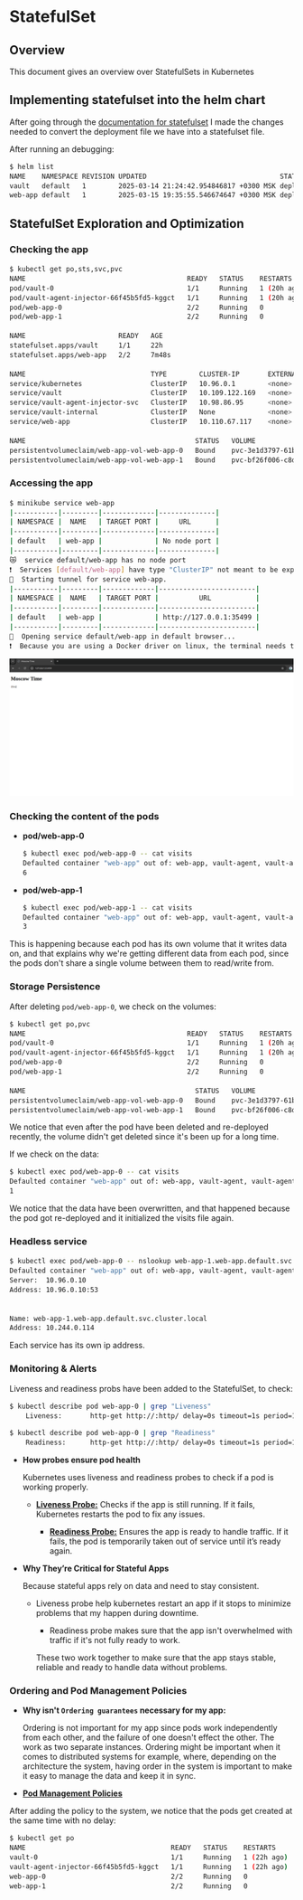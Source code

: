 # StatefulSet

## Overview

This document gives an overview over StatefulSets in Kubernetes

## Implementing statefulset into the helm chart

After going through the [documentation for statefulset](https://kubernetes.io/docs/tutorials/stateful-application/basic-stateful-set/#creating-a-statefulset) I made the changes needed to convert the deployment file we have into a statefulset file.

After running an debugging:

```bash
$ helm list
NAME    NAMESPACE REVISION UPDATED                                 STATUS   CHART         APP VERSION
vault   default   1        2025-03-14 21:24:42.954846817 +0300 MSK deployed vault-0.29.1  1.18.1
web-app default   1        2025-03-15 19:35:55.546674647 +0300 MSK deployed web-app-0.1.0 1.16.0
```

## StatefulSet Exploration and Optimization

### Checking the app

```bash
$ kubectl get po,sts,svc,pvc
NAME                                        READY   STATUS    RESTARTS      AGE
pod/vault-0                                 1/1     Running   1 (20h ago)   22h
pod/vault-agent-injector-66f45b5fd5-kggct   1/1     Running   1 (20h ago)   22h
pod/web-app-0                               2/2     Running   0             7m27s
pod/web-app-1                               2/2     Running   0             7m24s

NAME                       READY   AGE
statefulset.apps/vault     1/1     22h
statefulset.apps/web-app   2/2     7m48s

NAME                               TYPE        CLUSTER-IP       EXTERNAL-IP   PORT(S)             AGE
service/kubernetes                 ClusterIP   10.96.0.1        <none>        443/TCP             23h
service/vault                      ClusterIP   10.109.122.169   <none>        8200/TCP,8201/TCP   22h
service/vault-agent-injector-svc   ClusterIP   10.98.86.95      <none>        443/TCP             22h
service/vault-internal             ClusterIP   None             <none>        8200/TCP,8201/TCP   22h
service/web-app                    ClusterIP   10.110.67.117    <none>        5000/TCP            7m48s

NAME                                          STATUS   VOLUME                                     CAPACITY   ACCESS MODES   STORAGECLASS   VOLUMEATTRIBUTESCLASS   AGE
persistentvolumeclaim/web-app-vol-web-app-0   Bound    pvc-3e1d3797-61b2-4d89-bde9-05d280092bf7   1Gi        RWO            standard       <unset>                 125m
persistentvolumeclaim/web-app-vol-web-app-1   Bound    pvc-bf26f006-c8d1-4a76-946e-b98b4cdacb5e   1Gi        RWO            standard       <unset>                 106m
```

### Accessing the app

```bash
$ minikube service web-app
|-----------|---------|-------------|--------------|
| NAMESPACE |  NAME   | TARGET PORT |     URL      |
|-----------|---------|-------------|--------------|
| default   | web-app |             | No node port |
|-----------|---------|-------------|--------------|
😿  service default/web-app has no node port
❗  Services [default/web-app] have type "ClusterIP" not meant to be exposed, however for local development minikube allows you to access this !
🏃  Starting tunnel for service web-app.
|-----------|---------|-------------|------------------------|
| NAMESPACE |  NAME   | TARGET PORT |          URL           |
|-----------|---------|-------------|------------------------|
| default   | web-app |             | http://127.0.0.1:35499 |
|-----------|---------|-------------|------------------------|
🎉  Opening service default/web-app in default browser...
❗  Because you are using a Docker driver on linux, the terminal needs to be open to run it.
```

![StatefulSet_app](images/StatefulSet_app.png)

### Checking the content of the pods

- **pod/web-app-0**

    ```bash
    $ kubectl exec pod/web-app-0 -- cat visits
    Defaulted container "web-app" out of: web-app, vault-agent, vault-agent-init (init)
    6
    ```

- **pod/web-app-1**

    ```bash
    $ kubectl exec pod/web-app-1 -- cat visits
    Defaulted container "web-app" out of: web-app, vault-agent, vault-agent-init (init)
    3
    ```

This is happening because each pod has its own volume that it writes data on, and that explains why we're getting different data from each pod, since the pods don't share a single volume between them to read/write from.

### Storage Persistence

After deleting `pod/web-app-0`, we check on the volumes:

```bash
$ kubectl get po,pvc
NAME                                        READY   STATUS    RESTARTS      AGE
pod/vault-0                                 1/1     Running   1 (20h ago)   22h
pod/vault-agent-injector-66f45b5fd5-kggct   1/1     Running   1 (20h ago)   22h
pod/web-app-0                               2/2     Running   0             7s
pod/web-app-1                               2/2     Running   0             8m17s

NAME                                          STATUS   VOLUME                                     CAPACITY   ACCESS MODES   STORAGECLASS   VOLUMEATTRIBUTESCLASS   AGE
persistentvolumeclaim/web-app-vol-web-app-0   Bound    pvc-3e1d3797-61b2-4d89-bde9-05d280092bf7   1Gi        RWO            standard       <unset>                 136m
persistentvolumeclaim/web-app-vol-web-app-1   Bound    pvc-bf26f006-c8d1-4a76-946e-b98b4cdacb5e   1Gi        RWO            standard       <unset>                 117m
```

We notice that even after the pod have been deleted and re-deployed recently, the volume didn't get deleted since it's been up for a long time.

If we check on the data:

```bash
$ kubectl exec pod/web-app-0 -- cat visits
Defaulted container "web-app" out of: web-app, vault-agent, vault-agent-init (init)
1
```

We notice that the data have been overwritten, and that happened because the pod got re-deployed and it initialized the visits file again.

### Headless service

```bash
$ kubectl exec pod/web-app-0 -- nslookup web-app-1.web-app.default.svc.cluster.local
Defaulted container "web-app" out of: web-app, vault-agent, vault-agent-init (init)
Server:  10.96.0.10
Address: 10.96.0.10:53


Name: web-app-1.web-app.default.svc.cluster.local
Address: 10.244.0.114
```

Each service has its own ip address.

### Monitoring & Alerts

Liveness and readiness probs have been added to the StatefulSet, to check:

```bash
$ kubectl describe pod web-app-0 | grep "Liveness"
    Liveness:       http-get http://:http/ delay=0s timeout=1s period=10s #success=1 #failure=3
```

```bash
$ kubectl describe pod web-app-0 | grep "Readiness"
    Readiness:      http-get http://:http/ delay=0s timeout=1s period=10s #success=1 #failure=3
```

- **How probes ensure pod health**

    Kubernetes uses liveness and readiness probes to check if a pod is working properly.

  - **[Liveness Probe:](https://kubernetes.io/docs/tasks/configure-pod-container/configure-liveness-readiness-startup-probes/#define-a-liveness-command)** Checks if the app is still running. If it fails, Kubernetes restarts the pod to fix any issues.

    - **[Readiness Probe:](https://kubernetes.io/docs/tasks/configure-pod-container/configure-liveness-readiness-startup-probes/#define-readiness-probes)** Ensures the app is ready to handle traffic. If it fails, the pod is temporarily taken out of service until it’s ready again.

- **Why They’re Critical for Stateful Apps**

    Because stateful apps rely on data and need to stay consistent.
  - Liveness probe help kubernetes restart an app if it stops to minimize problems that my happen during downtime.
    - Readiness probe makes sure that the app isn't overwhelmed with traffic if it's not fully ready to work.

    These two work together to make sure that the app stays stable, reliable and ready to handle data without problems.

### Ordering and Pod Management Policies

- **Why isn't `Ordering guarantees` necessary for my app:**

    Ordering is not important for my app since pods work independently from each other, and the failure of one doesn't effect the other. The work as two separate instances.
    Ordering might be important when it comes to distributed systems for example, where, depending on the architecture the system, having order in the system is important to make it easy to manage the data and keep it in sync.

- **[Pod Management Policies](https://kubernetes.io/docs/concepts/workloads/controllers/statefulset/#pod-management-policies)**

After adding the policy to the system, we notice that the pods get created at the same time with no delay:

```bash
$ kubectl get po
NAME                                    READY   STATUS    RESTARTS      AGE
vault-0                                 1/1     Running   1 (22h ago)   24h
vault-agent-injector-66f45b5fd5-kggct   1/1     Running   1 (22h ago)   24h
web-app-0                               2/2     Running   0             17s
web-app-1                               2/2     Running   0             17s
```
